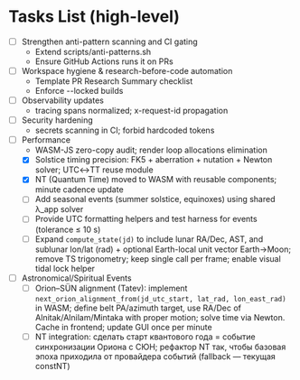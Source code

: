 # Tasks List (high-level)

- [ ] Strengthen anti-pattern scanning and CI gating
  - Extend scripts/anti-patterns.sh
  - Ensure GitHub Actions runs it on PRs
- [ ] Workspace hygiene & research-before-code automation
  - Template PR Research Summary checklist
  - Enforce --locked builds
- [ ] Observability updates
  - tracing spans normalized; x-request-id propagation
- [ ] Security hardening
  - secrets scanning in CI; forbid hardcoded tokens
- [ ] Performance
  - WASM-JS zero-copy audit; render loop allocations elimination
  - [x] Solstice timing precision: FK5 + aberration + nutation + Newton solver; UTC↔TT reuse module
  - [x] NT (Quantum Time) moved to WASM with reusable components; minute cadence update
  - [ ] Add seasonal events (summer solstice, equinoxes) using shared λ_app solver
  - [ ] Provide UTC formatting helpers and test harness for events (tolerance ≤ 10 s)
  - [ ] Expand `compute_state(jd)` to include lunar RA/Dec, AST, and sublunar lon/lat (rad) + optional Earth-local unit vector Earth→Moon; remove TS trigonometry; keep single call per frame; enable visual tidal lock helper

- [ ] Astronomical/Spiritual Events
  - [ ] Orion–SÜN alignment (Tatev): implement `next_orion_alignment_from(jd_utc_start, lat_rad, lon_east_rad)` in WASM; define belt PA/azimuth target, use RA/Dec of Alnitak/Alnilam/Mintaka with proper motion; solve time via Newton. Cache in frontend; update GUI once per minute
  - [ ] NT integration: сделать старт квантового года = событие синхронизации Ориона с СЮН; рефактор NT так, чтобы базовая эпоха приходила от провайдера событий (fallback — текущая constNT)
